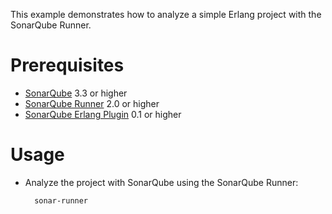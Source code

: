 This example demonstrates how to analyze a simple Erlang project with the SonarQube Runner.

Prerequisites
=============
* [SonarQube](http://www.sonarsource.org/downloads/) 3.3 or higher
* [SonarQube Runner](http://docs.codehaus.org/x/N4KxDQ) 2.0 or higher
* [SonarQube Erlang Plugin](http://docs.codehaus.org/display/SONAR/Erlang+Plugin) 0.1 or higher

Usage
=====
* Analyze the project with SonarQube using the SonarQube Runner:

        sonar-runner

